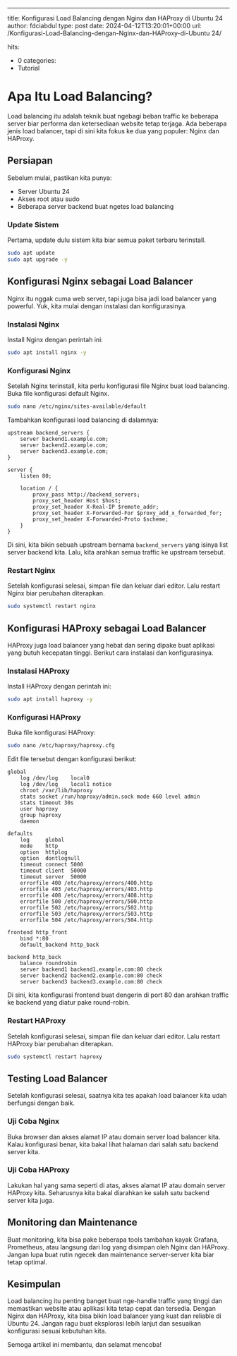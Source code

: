 ---
title: Konfigurasi Load Balancing dengan Nginx dan HAProxy di Ubuntu 24
author: fdciabdul
type: post
date: 2024-04-12T13:20:01+00:00
url: /Konfigurasi-Load-Balancing-dengan-Nginx-dan-HAProxy-di-Ubuntu 24/

hits:
  - 0
categories:
  - Tutorial

# Apa Itu Load Balancing?

Load balancing itu adalah teknik buat ngebagi beban traffic ke beberapa server biar performa dan ketersediaan website tetap terjaga. Ada beberapa jenis load balancer, tapi di sini kita fokus ke dua yang populer: Nginx dan HAProxy.

## Persiapan

Sebelum mulai, pastikan kita punya:
- Server Ubuntu 24
- Akses root atau sudo
- Beberapa server backend buat ngetes load balancing

### Update Sistem

Pertama, update dulu sistem kita biar semua paket terbaru terinstall.

```sh
sudo apt update
sudo apt upgrade -y
```

## Konfigurasi Nginx sebagai Load Balancer

Nginx itu nggak cuma web server, tapi juga bisa jadi load balancer yang powerful. Yuk, kita mulai dengan instalasi dan konfigurasinya.

### Instalasi Nginx

Install Nginx dengan perintah ini:

```sh
sudo apt install nginx -y
```

### Konfigurasi Nginx

Setelah Nginx terinstall, kita perlu konfigurasi file Nginx buat load balancing. Buka file konfigurasi default Nginx.

```sh
sudo nano /etc/nginx/sites-available/default
```

Tambahkan konfigurasi load balancing di dalamnya:

```nginx
upstream backend_servers {
    server backend1.example.com;
    server backend2.example.com;
    server backend3.example.com;
}

server {
    listen 80;

    location / {
        proxy_pass http://backend_servers;
        proxy_set_header Host $host;
        proxy_set_header X-Real-IP $remote_addr;
        proxy_set_header X-Forwarded-For $proxy_add_x_forwarded_for;
        proxy_set_header X-Forwarded-Proto $scheme;
    }
}
```

Di sini, kita bikin sebuah upstream bernama `backend_servers` yang isinya list server backend kita. Lalu, kita arahkan semua traffic ke upstream tersebut.

### Restart Nginx

Setelah konfigurasi selesai, simpan file dan keluar dari editor. Lalu restart Nginx biar perubahan diterapkan.

```sh
sudo systemctl restart nginx
```

## Konfigurasi HAProxy sebagai Load Balancer

HAProxy juga load balancer yang hebat dan sering dipake buat aplikasi yang butuh kecepatan tinggi. Berikut cara instalasi dan konfigurasinya.

### Instalasi HAProxy

Install HAProxy dengan perintah ini:

```sh
sudo apt install haproxy -y
```

### Konfigurasi HAProxy

Buka file konfigurasi HAProxy:

```sh
sudo nano /etc/haproxy/haproxy.cfg
```

Edit file tersebut dengan konfigurasi berikut:

```haproxy
global
    log /dev/log    local0
    log /dev/log    local1 notice
    chroot /var/lib/haproxy
    stats socket /run/haproxy/admin.sock mode 660 level admin
    stats timeout 30s
    user haproxy
    group haproxy
    daemon

defaults
    log     global
    mode    http
    option  httplog
    option  dontlognull
    timeout connect 5000
    timeout client  50000
    timeout server  50000
    errorfile 400 /etc/haproxy/errors/400.http
    errorfile 403 /etc/haproxy/errors/403.http
    errorfile 408 /etc/haproxy/errors/408.http
    errorfile 500 /etc/haproxy/errors/500.http
    errorfile 502 /etc/haproxy/errors/502.http
    errorfile 503 /etc/haproxy/errors/503.http
    errorfile 504 /etc/haproxy/errors/504.http

frontend http_front
    bind *:80
    default_backend http_back

backend http_back
    balance roundrobin
    server backend1 backend1.example.com:80 check
    server backend2 backend2.example.com:80 check
    server backend3 backend3.example.com:80 check
```

Di sini, kita konfigurasi frontend buat dengerin di port 80 dan arahkan traffic ke backend yang diatur pake round-robin.

### Restart HAProxy

Setelah konfigurasi selesai, simpan file dan keluar dari editor. Lalu restart HAProxy biar perubahan diterapkan.

```sh
sudo systemctl restart haproxy
```

## Testing Load Balancer

Setelah konfigurasi selesai, saatnya kita tes apakah load balancer kita udah berfungsi dengan baik.

### Uji Coba Nginx

Buka browser dan akses alamat IP atau domain server load balancer kita. Kalau konfigurasi benar, kita bakal lihat halaman dari salah satu backend server kita.

### Uji Coba HAProxy

Lakukan hal yang sama seperti di atas, akses alamat IP atau domain server HAProxy kita. Seharusnya kita bakal diarahkan ke salah satu backend server kita juga.

## Monitoring dan Maintenance

Buat monitoring, kita bisa pake beberapa tools tambahan kayak Grafana, Prometheus, atau langsung dari log yang disimpan oleh Nginx dan HAProxy. Jangan lupa buat rutin ngecek dan maintenance server-server kita biar tetap optimal.

## Kesimpulan

Load balancing itu penting banget buat nge-handle traffic yang tinggi dan memastikan website atau aplikasi kita tetap cepat dan tersedia. Dengan Nginx dan HAProxy, kita bisa bikin load balancer yang kuat dan reliable di Ubuntu 24. Jangan ragu buat eksplorasi lebih lanjut dan sesuaikan konfigurasi sesuai kebutuhan kita.

Semoga artikel ini membantu, dan selamat mencoba!

